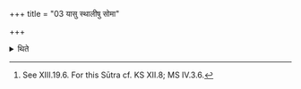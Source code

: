 +++
title = "03 यासु स्थालीषु सोमा"

+++

<details><summary>थिते</summary>

3. One cooks the latter four oblations (viz. the four rice paps) in the vessels in which there are (still remaining) the remnants of Soma (juice).[^1]  

[^1]: See XIII.19.6. For this Sūtra cf. KS XII.8; MS IV.3.6.  
</details>
